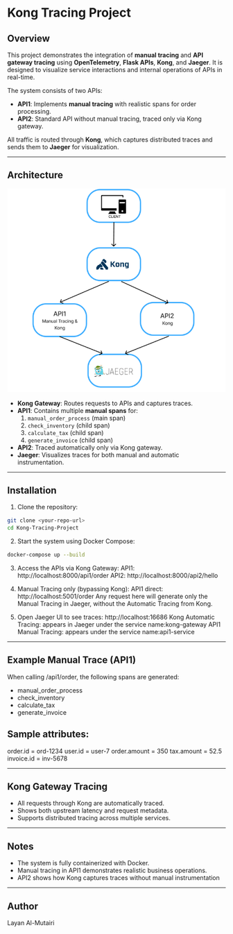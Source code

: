 # Kong Tracing Project

## Overview
This project demonstrates the integration of **manual tracing** and **API gateway tracing** using **OpenTelemetry**, **Flask APIs**, **Kong**, and **Jaeger**. It is designed to visualize service interactions and internal operations of APIs in real-time.

The system consists of two APIs:
- **API1**: Implements **manual tracing** with realistic spans for order processing.
- **API2**: Standard API without manual tracing, traced only via Kong gateway.

All traffic is routed through **Kong**, which captures distributed traces and sends them to **Jaeger** for visualization.

---

## Architecture

![Diagram showing request flow](diagram.png)

- **Kong Gateway**: Routes requests to APIs and captures traces.
- **API1**: Contains multiple **manual spans** for:
  1. `manual_order_process` (main span)
  2. `check_inventory` (child span)
  3. `calculate_tax` (child span)
  4. `generate_invoice` (child span)
- **API2**: Traced automatically only via Kong gateway.
- **Jaeger**: Visualizes traces for both manual and automatic instrumentation.

---

## Installation

1. Clone the repository:

```bash
git clone <your-repo-url>
cd Kong-Tracing-Project
```
2. Start the system using Docker Compose:
```bash
docker-compose up --build
```

3. Access the APIs via Kong Gateway:
 API1: http://localhost:8000/api1/order
 API2: http://localhost:8000/api2/hello

4. Manual Tracing only (bypassing Kong):
 API1 direct: http://localhost:5001/order
Any request here will generate only the Manual Tracing in Jaeger, without the Automatic Tracing from Kong.

5. Open Jaeger UI to see traces:
 http://localhost:16686
Kong Automatic Tracing: appears in Jaeger under the service name:kong-gateway
API1 Manual Tracing: appears under the service name:api1-service

---

## Example Manual Trace (API1)

When calling /api1/order, the following spans are generated:
- manual_order_process
- check_inventory
- calculate_tax
- generate_invoice

## Sample attributes:
order.id = ord-1234
user.id = user-7
order.amount = 350
tax.amount = 52.5
invoice.id = inv-5678

---
## Kong Gateway Tracing
- All requests through Kong are automatically traced.
- Shows both upstream latency and request metadata.
- Supports distributed tracing across multiple services.
---
## Notes
- The system is fully containerized with Docker.
- Manual tracing in API1 demonstrates realistic business operations.
- API2 shows how Kong captures traces without manual instrumentation
---
## Author
Layan Al-Mutairi
